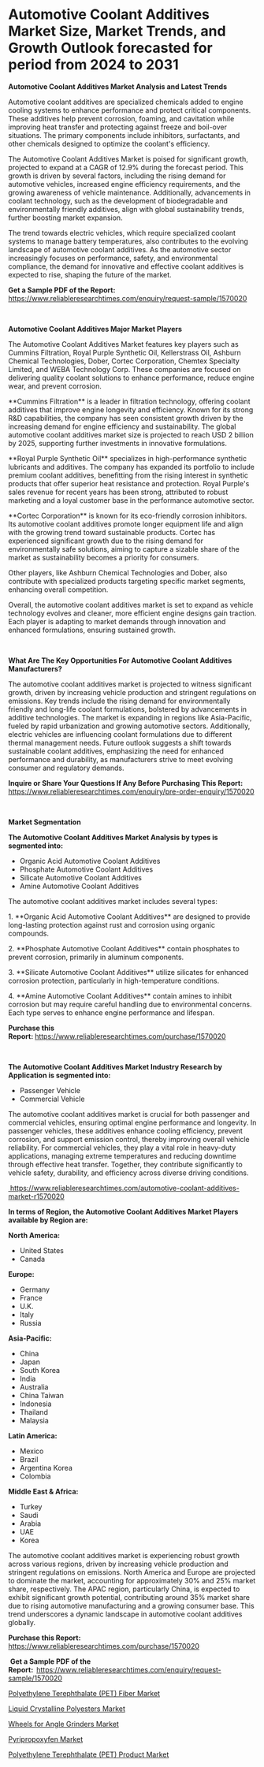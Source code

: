<p><h1>Automotive Coolant Additives Market Size, Market Trends, and Growth Outlook forecasted for period from 2024 to 2031</h1></p><p><strong>Automotive Coolant Additives Market Analysis and Latest Trends</strong></p>
<p><p>Automotive coolant additives are specialized chemicals added to engine cooling systems to enhance performance and protect critical components. These additives help prevent corrosion, foaming, and cavitation while improving heat transfer and protecting against freeze and boil-over situations. The primary components include inhibitors, surfactants, and other chemicals designed to optimize the coolant's efficiency.</p><p>The Automotive Coolant Additives Market is poised for significant growth, projected to expand at a CAGR of 12.9% during the forecast period. This growth is driven by several factors, including the rising demand for automotive vehicles, increased engine efficiency requirements, and the growing awareness of vehicle maintenance. Additionally, advancements in coolant technology, such as the development of biodegradable and environmentally friendly additives, align with global sustainability trends, further boosting market expansion.</p><p>The trend towards electric vehicles, which require specialized coolant systems to manage battery temperatures, also contributes to the evolving landscape of automotive coolant additives. As the automotive sector increasingly focuses on performance, safety, and environmental compliance, the demand for innovative and effective coolant additives is expected to rise, shaping the future of the market.</p></p>
<p><strong>Get a Sample PDF of the Report:&nbsp;</strong> <a href="https://www.reliableresearchtimes.com/enquiry/request-sample/1570020?utm_campaign=1630&utm_medium=2&utm_source=Github&utm_content=ia&utm_term=14102024&utm_id=automotive-coolant-additives">https://www.reliableresearchtimes.com/enquiry/request-sample/1570020</a></p>
<p>&nbsp;</p>
<p><strong>Automotive Coolant Additives Major Market Players</strong></p>
<p><p>The Automotive Coolant Additives Market features key players such as Cummins Filtration, Royal Purple Synthetic Oil, Kellerstrass Oil, Ashburn Chemical Technologies, Dober, Cortec Corporation, Chemtex Specialty Limited, and WEBA Technology Corp. These companies are focused on delivering quality coolant solutions to enhance performance, reduce engine wear, and prevent corrosion.</p><p>**Cummins Filtration** is a leader in filtration technology, offering coolant additives that improve engine longevity and efficiency. Known for its strong R&D capabilities, the company has seen consistent growth driven by the increasing demand for engine efficiency and sustainability. The global automotive coolant additives market size is projected to reach USD 2 billion by 2025, supporting further investments in innovative formulations.</p><p>**Royal Purple Synthetic Oil** specializes in high-performance synthetic lubricants and additives. The company has expanded its portfolio to include premium coolant additives, benefitting from the rising interest in synthetic products that offer superior heat resistance and protection. Royal Purple's sales revenue for recent years has been strong, attributed to robust marketing and a loyal customer base in the performance automotive sector.</p><p>**Cortec Corporation** is known for its eco-friendly corrosion inhibitors. Its automotive coolant additives promote longer equipment life and align with the growing trend toward sustainable products. Cortec has experienced significant growth due to the rising demand for environmentally safe solutions, aiming to capture a sizable share of the market as sustainability becomes a priority for consumers.</p><p>Other players, like Ashburn Chemical Technologies and Dober, also contribute with specialized products targeting specific market segments, enhancing overall competition. </p><p>Overall, the automotive coolant additives market is set to expand as vehicle technology evolves and cleaner, more efficient engine designs gain traction. Each player is adapting to market demands through innovation and enhanced formulations, ensuring sustained growth.</p></p>
<p>&nbsp;</p>
<p><strong>What Are The Key Opportunities For Automotive Coolant Additives Manufacturers?</strong></p>
<p><p>The automotive coolant additives market is projected to witness significant growth, driven by increasing vehicle production and stringent regulations on emissions. Key trends include the rising demand for environmentally friendly and long-life coolant formulations, bolstered by advancements in additive technologies. The market is expanding in regions like Asia-Pacific, fueled by rapid urbanization and growing automotive sectors. Additionally, electric vehicles are influencing coolant formulations due to different thermal management needs. Future outlook suggests a shift towards sustainable coolant additives, emphasizing the need for enhanced performance and durability, as manufacturers strive to meet evolving consumer and regulatory demands.</p></p>
<p><strong>Inquire or Share Your Questions If Any Before Purchasing This Report:</strong> <a href="https://www.reliableresearchtimes.com/enquiry/pre-order-enquiry/1570020?utm_campaign=1630&utm_medium=2&utm_source=Github&utm_content=ia&utm_term=14102024&utm_id=automotive-coolant-additives">https://www.reliableresearchtimes.com/enquiry/pre-order-enquiry/1570020</a></p>
<p>&nbsp;</p>
<p><strong>Market Segmentation</strong></p>
<p><strong>The Automotive Coolant Additives Market Analysis by types is segmented into:</strong></p>
<p><ul><li>Organic Acid Automotive Coolant Additives</li><li>Phosphate Automotive Coolant Additives</li><li>Silicate Automotive Coolant Additives</li><li>Amine Automotive Coolant Additives</li></ul></p>
<p><p>The automotive coolant additives market includes several types: </p><p>1. **Organic Acid Automotive Coolant Additives** are designed to provide long-lasting protection against rust and corrosion using organic compounds.</p><p>2. **Phosphate Automotive Coolant Additives** contain phosphates to prevent corrosion, primarily in aluminum components.</p><p>3. **Silicate Automotive Coolant Additives** utilize silicates for enhanced corrosion protection, particularly in high-temperature conditions.</p><p>4. **Amine Automotive Coolant Additives** contain amines to inhibit corrosion but may require careful handling due to environmental concerns. Each type serves to enhance engine performance and lifespan.</p></p>
<p><strong>Purchase this Report:&nbsp;</strong><a href="https://www.reliableresearchtimes.com/purchase/1570020?utm_campaign=1630&utm_medium=2&utm_source=Github&utm_content=ia&utm_term=14102024&utm_id=automotive-coolant-additives">https://www.reliableresearchtimes.com/purchase/1570020</a></p>
<p>&nbsp;</p>
<p><strong>The Automotive Coolant Additives Market Industry Research by Application is segmented into:</strong></p>
<p><ul><li>Passenger Vehicle</li><li>Commercial Vehicle</li></ul></p>
<p><p>The automotive coolant additives market is crucial for both passenger and commercial vehicles, ensuring optimal engine performance and longevity. In passenger vehicles, these additives enhance cooling efficiency, prevent corrosion, and support emission control, thereby improving overall vehicle reliability. For commercial vehicles, they play a vital role in heavy-duty applications, managing extreme temperatures and reducing downtime through effective heat transfer. Together, they contribute significantly to vehicle safety, durability, and efficiency across diverse driving conditions.</p></p>
<p><a href="https://www.reliableresearchtimes.com/automotive-coolant-additives-market-r1570020?utm_campaign=1630&utm_medium=2&utm_source=Github&utm_content=ia&utm_term=14102024&utm_id=automotive-coolant-additives">&nbsp;https://www.reliableresearchtimes.com/automotive-coolant-additives-market-r1570020</a></p>
<p><strong>In terms of Region, the Automotive Coolant Additives Market Players available by Region are:</strong></p>
<p>
    <p> <strong> North America: </strong>
        <ul>
            <li>United States</li>
            <li>Canada</li>
        </ul>
        </p> 
    <p> <strong> Europe: </strong>
        <ul>
            <li>Germany</li>
            <li>France</li>
            <li>U.K.</li>
            <li>Italy</li>
            <li>Russia</li>
        </ul>
        </p> 
    <p> <strong> Asia-Pacific: </strong>
        <ul>
            <li>China</li>
            <li>Japan</li>
            <li>South Korea</li>
            <li>India</li>
            <li>Australia</li>
            <li>China Taiwan</li>
            <li>Indonesia</li>
            <li>Thailand</li>
            <li>Malaysia</li>
        </ul>
        </p> 
    <p> <strong> Latin America: </strong>
        <ul>
            <li>Mexico</li>
            <li>Brazil</li>
            <li>Argentina Korea</li>
            <li>Colombia</li>
        </ul>
        </p> 
    <p> <strong> Middle East & Africa: </strong>
        <ul>
            <li>Turkey</li>
            <li>Saudi</li>
            <li>Arabia</li>
            <li>UAE</li>
            <li>Korea</li>
        </ul>
    </p>
    </p>
<p><p>The automotive coolant additives market is experiencing robust growth across various regions, driven by increasing vehicle production and stringent regulations on emissions. North America and Europe are projected to dominate the market, accounting for approximately 30% and 25% market share, respectively. The APAC region, particularly China, is expected to exhibit significant growth potential, contributing around 35% market share due to rising automotive manufacturing and a growing consumer base. This trend underscores a dynamic landscape in automotive coolant additives globally.</p></p>
<p><strong>Purchase this Report: </strong><a href="https://www.reliableresearchtimes.com/purchase/1570020?utm_campaign=1630&utm_medium=2&utm_source=Github&utm_content=ia&utm_term=14102024&utm_id=automotive-coolant-additives">https://www.reliableresearchtimes.com/purchase/1570020</a></p>
<p>&nbsp;<strong>Get a Sample PDF of the Report:&nbsp;&nbsp;</strong><a href="https://www.reliableresearchtimes.com/enquiry/request-sample/1570020?utm_campaign=1630&utm_medium=2&utm_source=Github&utm_content=ia&utm_term=14102024&utm_id=automotive-coolant-additives">https://www.reliableresearchtimes.com/enquiry/request-sample/1570020</a></p>
<p><strong></strong></p>
<p><p><a href="https://www.linkedin.com/pulse/pioneering-growth-analyzing-global-polyethylene-terephthalate-tsd4e?trk=public_post_embed_feed-article-content&utm_campaign=1630&utm_medium=2&utm_source=Github&utm_content=ia&utm_term=14102024&utm_id=automotive-coolant-additives">Polyethylene Terephthalate (PET) Fiber Market</a></p><p><a href="https://www.linkedin.com/pulse/charting-future-comprehensive-analysis-global-liquid-crystalline-thnje?trk=public_post_embed_feed-article-content&utm_campaign=1630&utm_medium=2&utm_source=Github&utm_content=ia&utm_term=14102024&utm_id=automotive-coolant-additives">Liquid Crystalline Polyesters Market</a></p><p><a href="https://www.linkedin.com/pulse/wheels-angle-grinders-market2024-2031-industry-insights-7vxhe?trk=public_post_embed_feed-article-content&utm_campaign=1630&utm_medium=2&utm_source=Github&utm_content=ia&utm_term=14102024&utm_id=automotive-coolant-additives">Wheels for Angle Grinders Market</a></p><p><a href="https://www.linkedin.com/pulse/global-pyripropoxyfen-market-product-types-applications-regional-wj2te?trk=public_post_embed_feed-article-content&utm_campaign=1630&utm_medium=2&utm_source=Github&utm_content=ia&utm_term=14102024&utm_id=automotive-coolant-additives">Pyripropoxyfen Market</a></p><p><a href="https://www.linkedin.com/pulse/polyethylene-terephthalate-pet-product-market-size-share-9qqfe?trk=public_post_embed_feed-article-content&utm_campaign=1630&utm_medium=2&utm_source=Github&utm_content=ia&utm_term=14102024&utm_id=automotive-coolant-additives">Polyethylene Terephthalate (PET) Product Market</a></p></p>